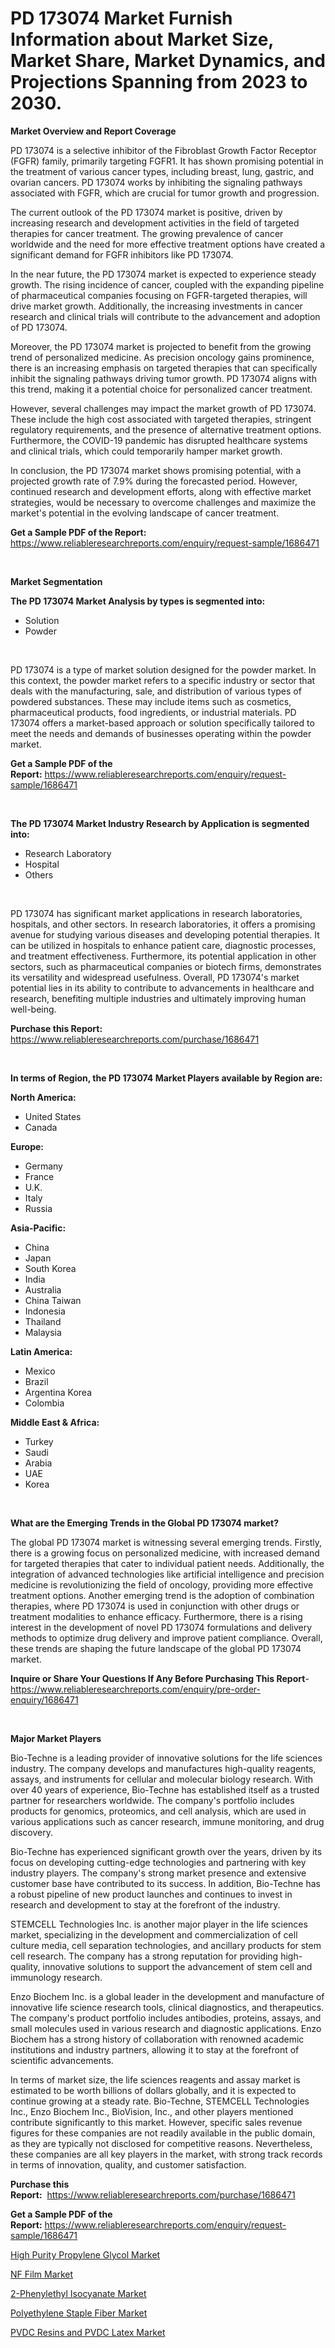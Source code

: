 <p><h1>PD 173074 Market Furnish Information about Market Size, Market Share, Market Dynamics, and Projections Spanning from 2023 to 2030.</h1></p><p><strong>Market Overview and Report Coverage</strong></p>
<p><p>PD 173074 is a selective inhibitor of the Fibroblast Growth Factor Receptor (FGFR) family, primarily targeting FGFR1. It has shown promising potential in the treatment of various cancer types, including breast, lung, gastric, and ovarian cancers. PD 173074 works by inhibiting the signaling pathways associated with FGFR, which are crucial for tumor growth and progression.</p><p>The current outlook of the PD 173074 market is positive, driven by increasing research and development activities in the field of targeted therapies for cancer treatment. The growing prevalence of cancer worldwide and the need for more effective treatment options have created a significant demand for FGFR inhibitors like PD 173074.</p><p>In the near future, the PD 173074 market is expected to experience steady growth. The rising incidence of cancer, coupled with the expanding pipeline of pharmaceutical companies focusing on FGFR-targeted therapies, will drive market growth. Additionally, the increasing investments in cancer research and clinical trials will contribute to the advancement and adoption of PD 173074.</p><p>Moreover, the PD 173074 market is projected to benefit from the growing trend of personalized medicine. As precision oncology gains prominence, there is an increasing emphasis on targeted therapies that can specifically inhibit the signaling pathways driving tumor growth. PD 173074 aligns with this trend, making it a potential choice for personalized cancer treatment.</p><p>However, several challenges may impact the market growth of PD 173074. These include the high cost associated with targeted therapies, stringent regulatory requirements, and the presence of alternative treatment options. Furthermore, the COVID-19 pandemic has disrupted healthcare systems and clinical trials, which could temporarily hamper market growth.</p><p>In conclusion, the PD 173074 market shows promising potential, with a projected growth rate of 7.9% during the forecasted period. However, continued research and development efforts, along with effective market strategies, would be necessary to overcome challenges and maximize the market's potential in the evolving landscape of cancer treatment.</p></p>
<p><strong>Get a Sample PDF of the Report:</strong> <a href="https://www.reliableresearchreports.com/enquiry/request-sample/1686471">https://www.reliableresearchreports.com/enquiry/request-sample/1686471</a></p>
<p>&nbsp;</p>
<p><strong>Market Segmentation</strong></p>
<p><strong>The PD 173074 Market Analysis by types is segmented into:</strong></p>
<p><ul><li>Solution</li><li>Powder</li></ul></p>
<p>&nbsp;</p>
<p><p>PD 173074 is a type of market solution designed for the powder market. In this context, the powder market refers to a specific industry or sector that deals with the manufacturing, sale, and distribution of various types of powdered substances. These may include items such as cosmetics, pharmaceutical products, food ingredients, or industrial materials. PD 173074 offers a market-based approach or solution specifically tailored to meet the needs and demands of businesses operating within the powder market.</p></p>
<p><strong>Get a Sample PDF of the Report:</strong>&nbsp;<a href="https://www.reliableresearchreports.com/enquiry/request-sample/1686471">https://www.reliableresearchreports.com/enquiry/request-sample/1686471</a></p>
<p>&nbsp;</p>
<p><strong>The PD 173074 Market Industry Research by Application is segmented into:</strong></p>
<p><ul><li>Research Laboratory</li><li>Hospital</li><li>Others</li></ul></p>
<p>&nbsp;</p>
<p><p>PD 173074 has significant market applications in research laboratories, hospitals, and other sectors. In research laboratories, it offers a promising avenue for studying various diseases and developing potential therapies. It can be utilized in hospitals to enhance patient care, diagnostic processes, and treatment effectiveness. Furthermore, its potential application in other sectors, such as pharmaceutical companies or biotech firms, demonstrates its versatility and widespread usefulness. Overall, PD 173074's market potential lies in its ability to contribute to advancements in healthcare and research, benefiting multiple industries and ultimately improving human well-being.</p></p>
<p><strong>Purchase this Report:</strong>&nbsp; <a href="https://www.reliableresearchreports.com/purchase/1686471">https://www.reliableresearchreports.com/purchase/1686471</a></p>
<p>&nbsp;</p>
<p><strong>In terms of Region, the PD 173074 Market Players available by Region are:</strong></p>
<p>
    <p> <strong> North America: </strong>
        <ul>
            <li>United States</li>
            <li>Canada</li>
        </ul>
        </p> 
    <p> <strong> Europe: </strong>
        <ul>
            <li>Germany</li>
            <li>France</li>
            <li>U.K.</li>
            <li>Italy</li>
            <li>Russia</li>
        </ul>
        </p> 
    <p> <strong> Asia-Pacific: </strong>
        <ul>
            <li>China</li>
            <li>Japan</li>
            <li>South Korea</li>
            <li>India</li>
            <li>Australia</li>
            <li>China Taiwan</li>
            <li>Indonesia</li>
            <li>Thailand</li>
            <li>Malaysia</li>
        </ul>
        </p> 
    <p> <strong> Latin America: </strong>
        <ul>
            <li>Mexico</li>
            <li>Brazil</li>
            <li>Argentina Korea</li>
            <li>Colombia</li>
        </ul>
        </p> 
    <p> <strong> Middle East & Africa: </strong>
        <ul>
            <li>Turkey</li>
            <li>Saudi</li>
            <li>Arabia</li>
            <li>UAE</li>
            <li>Korea</li>
        </ul>
    </p>
    </p>
<p>&nbsp;</p>
<p><strong>What are the Emerging Trends in the Global PD 173074 market?</strong></p>
<p><p>The global PD 173074 market is witnessing several emerging trends. Firstly, there is a growing focus on personalized medicine, with increased demand for targeted therapies that cater to individual patient needs. Additionally, the integration of advanced technologies like artificial intelligence and precision medicine is revolutionizing the field of oncology, providing more effective treatment options. Another emerging trend is the adoption of combination therapies, where PD 173074 is used in conjunction with other drugs or treatment modalities to enhance efficacy. Furthermore, there is a rising interest in the development of novel PD 173074 formulations and delivery methods to optimize drug delivery and improve patient compliance. Overall, these trends are shaping the future landscape of the global PD 173074 market.</p></p>
<p><strong>Inquire or Share Your Questions If Any Before Purchasing This Report</strong>- <a href="https://www.reliableresearchreports.com/enquiry/pre-order-enquiry/1686471">https://www.reliableresearchreports.com/enquiry/pre-order-enquiry/1686471</a></p>
<p>&nbsp;</p>
<p><strong>Major Market Players</strong></p>
<p><p>Bio-Techne is a leading provider of innovative solutions for the life sciences industry. The company develops and manufactures high-quality reagents, assays, and instruments for cellular and molecular biology research. With over 40 years of experience, Bio-Techne has established itself as a trusted partner for researchers worldwide. The company's portfolio includes products for genomics, proteomics, and cell analysis, which are used in various applications such as cancer research, immune monitoring, and drug discovery.</p><p>Bio-Techne has experienced significant growth over the years, driven by its focus on developing cutting-edge technologies and partnering with key industry players. The company's strong market presence and extensive customer base have contributed to its success. In addition, Bio-Techne has a robust pipeline of new product launches and continues to invest in research and development to stay at the forefront of the industry.</p><p>STEMCELL Technologies Inc. is another major player in the life sciences market, specializing in the development and commercialization of cell culture media, cell separation technologies, and ancillary products for stem cell research. The company has a strong reputation for providing high-quality, innovative solutions to support the advancement of stem cell and immunology research.</p><p>Enzo Biochem Inc. is a global leader in the development and manufacture of innovative life science research tools, clinical diagnostics, and therapeutics. The company's product portfolio includes antibodies, proteins, assays, and small molecules used in various research and diagnostic applications. Enzo Biochem has a strong history of collaboration with renowned academic institutions and industry partners, allowing it to stay at the forefront of scientific advancements.</p><p>In terms of market size, the life sciences reagents and assay market is estimated to be worth billions of dollars globally, and it is expected to continue growing at a steady rate. Bio-Techne, STEMCELL Technologies Inc., Enzo Biochem Inc., BioVision, Inc., and other players mentioned contribute significantly to this market. However, specific sales revenue figures for these companies are not readily available in the public domain, as they are typically not disclosed for competitive reasons. Nevertheless, these companies are all key players in the market, with strong track records in terms of innovation, quality, and customer satisfaction.</p></p>
<p><strong>Purchase this Report:</strong>&nbsp;&nbsp;<a href="https://www.reliableresearchreports.com/purchase/1686471">https://www.reliableresearchreports.com/purchase/1686471</a></p>
<p></p>
<p><strong>Get a Sample PDF of the Report:</strong>&nbsp;<a href="https://www.reliableresearchreports.com/enquiry/request-sample/1686471">https://www.reliableresearchreports.com/enquiry/request-sample/1686471</a></p>
<p><p><a href="https://github.com/shivangireportprime/Market-Research-Report-List-1/blob/main/high-purity-propylene-glycol-market.md">High Purity Propylene Glycol Market</a></p><p><a href="https://www.linkedin.com/pulse/decoding-nf-film-market-deep-dive-latest-trends-segmentation/">NF Film Market</a></p><p><a href="https://medium.com/@santoshh992151/2-phenylethyl-isocyanate-market-size-cagr-trends-2024-2030-4536bfbab677">2-Phenylethyl Isocyanate Market</a></p><p><a href="https://medium.com/@santosh735584/polyethylene-staple-fiber-market-trends-and-market-analysis-forecasted-for-period-2023-2030-39d2d81e863a">Polyethylene Staple Fiber Market</a></p><p><a href="https://github.com/sheetalreportprime/Market-Research-Report-List-1/blob/main/pvdc-resins-and-pvdc-latex-market.md">PVDC Resins and PVDC Latex Market</a></p></p>